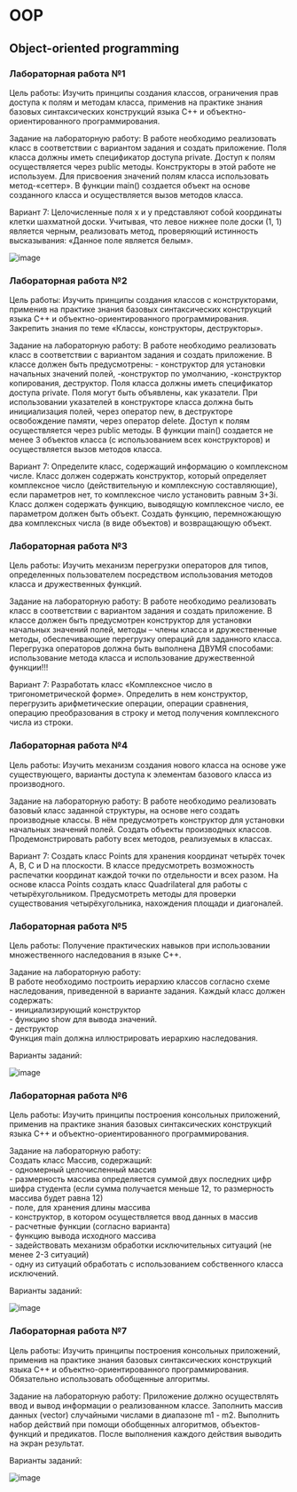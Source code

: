 <h1>OOP</h1>
<h2>Object-oriented programming</h2>

<h3>Лабораторная работа №1</h3>
<p>Цель работы: Изучить принципы создания классов, ограничения прав доступа к полям и методам класса, применив на практике знания базовых синтаксических конструкций языка C++ и объектно-ориентированного программирования.</p>
<p>Задание на лабораторную работу: В работе необходимо реализовать класс в соответствии с вариантом задания и создать приложение. Поля класса должны иметь спецификатор доступа private. Доступ к полям осуществляется через public методы. Конструкторы в этой работе не используем. Для присвоения значений полям класса использовать метод-«сеттер». В функции main() создается объект на основе созданного класса и осуществляется вызов методов класса. </p>
<p>Вариант 7: Целочисленные поля x и y представляют собой координаты клетки шахматной доски. Учитывая, что левое нижнее поле доски (1, 1) является черным, реализовать метод, проверяющий истинность высказывания: «Данное поле является белым».</p>

![image](https://github.com/wogusfer/OOP/assets/100072041/b96d6d29-e92c-4824-9603-38b92974e82b)

<h3>Лабораторная работа №2</h3>
<p>Цель работы: Изучить принципы создания классов с конструкторами, применив на практике знания базовых синтаксических конструкций языка C++ и объектно-ориентированного программирования. Закрепить знания по теме «Классы, конструкторы, деструкторы».</p>
<p>Задание на лабораторную работу: В работе необходимо реализовать класс в соответствии с вариантом задания и создать приложение. В классе должен быть предусмотрены: - конструктор для установки начальных значений полей, -конструктор по умолчанию, -конструктор копирования, деструктор. Поля класса должны иметь спецификатор доступа private. Поля могут быть объявлены, как указатели. При использовании указателей в конструкторе класса должна быть инициализация полей, через оператор new, в деструкторе освобождение памяти, через оператор delete. Доступ к полям осуществляется через public методы. В функции main() создается не менее 3 объектов класса (с использованием всех конструкторов) и осуществляется вызов методов класса.</p>
<p>Вариант 7: Определите класс, содержащий информацию о комплексном числе. Класс должен содержать конструктор, который определяет комплексное число (действительную и комплексную составляющие), если параметров нет, то комплексное число установить равным 3+3i. Класс должен содержать функцию, выводящую комплексное число, ее параметром должен быть объект. Создать функцию, перемножающую два комплексных числа (в виде объектов) и возвращающую объект.</p>

<h3>Лабораторная работа №3</h3>
<p>Цель работы: Изучить механизм перегрузки операторов для типов, определенных пользователем посредством использования методов класса и дружественных функций.</p>
<p>Задание на лабораторную работу: В работе необходимо реализовать класс в соответствии с вариантом задания и создать приложение. В классе должен быть предусмотрен конструктор для установки начальных значений полей, методы – члены класса и дружественные методы, обеспечивающие перегрузку операций для заданного класса. Перегрузка операторов должна быть выполнена ДВУМЯ способами: использование метода класса и использование дружественной функции!!!</p>
<p>Вариант 7: Разработать класс «Комплексное число в тригонометрической форме». Определить в нем конструктор, перегрузить арифметические операции, операции сравнения, операцию преобразования в строку и метод получения комплексного числа из строки.</p>

<h3>Лабораторная работа №4</h3>
<p>Цель работы: Изучить механизм создания нового класса на основе уже существующего, варианты доступа к элементам базового класса из производного.</p>
<p>Задание на лабораторную работу: В работе необходимо реализовать базовый класс заданной структуры, на основе него создать производные классы. В нём предусмотреть конструктор для установки начальных значений полей. Создать объекты производных классов. Продемонстрировать работу всех методов, реализуемых в классах.</p>
<p>Вариант 7: Создать класс Points для хранения координат четырёх точек A, B, C и D на плоскости. В классе предусмотреть возможность распечатки координат каждой точки по отдельности и всех разом. На основе класса Points создать класс Quadrilateral для работы с четырёхугольником. Предусмотреть методы для проверки существования четырёхугольника, нахождения площади и диагоналей.</p>

<h3>Лабораторная работа №5</h3>
<p>Цель работы: Получение практических навыков при использовании множественного наследования в языке С++.</p>
<p>Задание на лабораторную работу:<br>
В работе необходимо построить иерархию классов согласно схеме наследования, приведенной в варианте задания. Каждый класс должен содержать:<br>
- инициализирующий конструктор<br>
- функцию show для вывода значений.<br>
- деструктор<br>
Функция main должна иллюстрировать иерархию наследования.</p>
Варианты заданий:<br>

![image](https://github.com/wogusfer/OOP/assets/100072041/57bd2226-5fea-412e-b418-42614995eebb)

<h3>Лабораторная работа №6</h3>
<p>Цель работы: Изучить принципы построения консольных приложений, применив на практике знания базовых синтаксических конструкций языка C++ и объектно-ориентированного программирования.</p>
<p>Задание на лабораторную работу:<br>
Создать класс Массив, содержащий:<br>
- одномерный целочисленный массив<br>
- размерность массива определяется суммой двух последних цифр шифра студента (если сумма получается меньше 12, то размерность массива будет равна 12)<br>
- поле, для хранения длины массива<br>
- конструктор, в котором осуществляется ввод данных в массив<br>
- расчетные функции (согласно варианта)<br>
- функцию вывода исходного массива<br>
- задействовать механизм обработки исключительных ситуаций (не менее 2-3 ситуаций)<br>
- одну из ситуаций обработать с использованием собственного класса исключений.</p>
Варианты заданий:<br>

![image](https://github.com/wogusfer/OOP/assets/100072041/8a792374-19b7-49a4-a61c-937ffe1aa528)

<h3>Лабораторная работа №7</h3>
<p>Цель работы: Изучить принципы построения консольных приложений, применив на практике знания базовых синтаксических конструкций языка C++ и объектно-ориентированного программирования. Обязательно использовать обобщенные алгоритмы.</p>
<p>Задание на лабораторную работу: Приложение должно осуществлять ввод и вывод информации о реализованном классе. Заполнить массив данных (vector) случайными числами в диапазоне m1 - m2. Выполнить набор действий при помощи обобщенных алгоритмов, объектов-функций и предикатов. После выполнения каждого действия выводить на экран результат.</p>
Варианты заданий:<br>

![image](https://github.com/wogusfer/OOP/assets/100072041/3cd621fd-2fac-4f3e-bcb7-cbcba351fd77)
